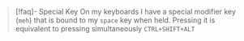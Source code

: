 > [!faq]- Special Key
> On my keyboards I have a special modifier key (`meh`) that is bound to my `space` key when held.
> Pressing it is equivalent to pressing simultaneously `CTRL+SHIFT+ALT` 